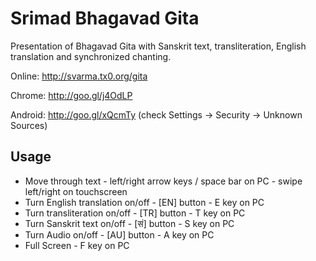 Srimad Bhagavad Gita
====================

Presentation of Bhagavad Gita with Sanskrit text, transliteration, English translation and synchronized chanting.

Online: http://svarma.tx0.org/gita

Chrome: http://goo.gl/j4OdLP

Android: http://goo.gl/xQcmTy (check Settings -> Security -> Unknown Sources)


Usage
-----
- Move through text - left/right arrow keys / space bar on PC - swipe left/right on touchscreen
- Turn English translation on/off - [EN] button - E key on PC
- Turn transliteration on/off - [TR] button - T key on PC
- Turn Sanskrit text on/off - [सं] button - S key on PC
- Turn Audio on/off - [AU] button - A key on PC
- Full Screen - F key on PC
